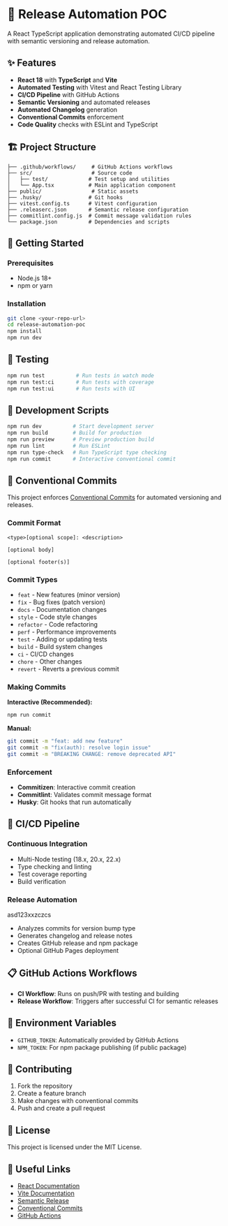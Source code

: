 # 🚀 Release Automation POC

A React TypeScript application demonstrating automated CI/CD pipeline with semantic versioning and release automation.

## ✨ Features

- **React 18** with **TypeScript** and **Vite**
- **Automated Testing** with Vitest and React Testing Library
- **CI/CD Pipeline** with GitHub Actions
- **Semantic Versioning** and automated releases
- **Automated Changelog** generation
- **Conventional Commits** enforcement
- **Code Quality** checks with ESLint and TypeScript

## 🏗️ Project Structure

```
├── .github/workflows/     # GitHub Actions workflows
├── src/                   # Source code
│   ├── test/             # Test setup and utilities
│   └── App.tsx           # Main application component
├── public/                # Static assets
├── .husky/               # Git hooks
├── vitest.config.ts      # Vitest configuration
├── .releaserc.json       # Semantic release configuration
├── commitlint.config.js  # Commit message validation rules
└── package.json          # Dependencies and scripts
```

## 🚀 Getting Started

### Prerequisites

- Node.js 18+
- npm or yarn

### Installation

```bash
git clone <your-repo-url>
cd release-automation-poc
npm install
npm run dev
```

## 🧪 Testing

```bash
npm run test          # Run tests in watch mode
npm run test:ci       # Run tests with coverage
npm run test:ui       # Run tests with UI
```

## 🔧 Development Scripts

```bash
npm run dev          # Start development server
npm run build        # Build for production
npm run preview      # Preview production build
npm run lint         # Run ESLint
npm run type-check   # Run TypeScript type checking
npm run commit       # Interactive conventional commit
```

## 📝 Conventional Commits

This project enforces [Conventional Commits](https://www.conventionalcommits.org/) for automated versioning and releases.

### Commit Format

```
<type>[optional scope]: <description>

[optional body]

[optional footer(s)]
```

### Commit Types

- `feat` - New features (minor version)
- `fix` - Bug fixes (patch version)
- `docs` - Documentation changes
- `style` - Code style changes
- `refactor` - Code refactoring
- `perf` - Performance improvements
- `test` - Adding or updating tests
- `build` - Build system changes
- `ci` - CI/CD changes
- `chore` - Other changes
- `revert` - Reverts a previous commit

### Making Commits

**Interactive (Recommended):**

```bash
npm run commit
```

**Manual:**

```bash
git commit -m "feat: add new feature"
git commit -m "fix(auth): resolve login issue"
git commit -m "BREAKING CHANGE: remove deprecated API"
```

### Enforcement

- **Commitizen**: Interactive commit creation
- **Commitlint**: Validates commit message format
- **Husky**: Git hooks that run automatically

## 🚀 CI/CD Pipeline

### Continuous Integration

- Multi-Node testing (18.x, 20.x, 22.x)
- Type checking and linting
- Test coverage reporting
- Build verification

### Release Automation

asd123xxzczcs

- Analyzes commits for version bump type
- Generates changelog and release notes
- Creates GitHub release and npm package
- Optional GitHub Pages deployment

## 📋 GitHub Actions Workflows

- **CI Workflow**: Runs on push/PR with testing and building
- **Release Workflow**: Triggers after successful CI for semantic releases

## 🔐 Environment Variables

- `GITHUB_TOKEN`: Automatically provided by GitHub Actions
- `NPM_TOKEN`: For npm package publishing (if public package)

## 🤝 Contributing

1. Fork the repository
2. Create a feature branch
3. Make changes with conventional commits
4. Push and create a pull request

## 📝 License

This project is licensed under the MIT License.

## 🔗 Useful Links

- [React Documentation](https://react.dev/)
- [Vite Documentation](https://vitejs.dev/)
- [Semantic Release](https://semantic-release.gitbook.io/)
- [Conventional Commits](https://www.conventionalcommits.org/)
- [GitHub Actions](https://docs.github.com/en/actions)
